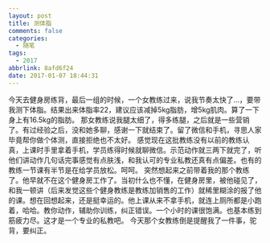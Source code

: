 ```yaml
---
layout: post
title: 测体脂
comments: false
categories:
  - 随笔
tags:
  - 2017
abbrlink: 8afd6f24
date: 2017-01-07 18:44:31
---
```


  今天去健身房练背，最后一组的时候，一个女教练过来，说我节奏太快了...，要带我测下体脂。结果出来体脂率22，建议应该减掉5kg脂肪，增5kg肌肉。算了一下身上有16.5kg的脂肪。
那女教练说我腿太细了，得多练腿，之后就是一些营销了。有过经验之后，没和她多聊，感谢一下就结束了。留了微信和手机，寻思人家毕竟帮你做个体测，直接拒绝也不太好。
  感觉现在这批教练没有以前的教练认真，上课时手里拿着手机，学员练得时候就聊微信。示范动作就三两下就完了，听他们讲动作几句话完事感觉有点肤浅，和我认可的专业私教还真有点偏差。也有的教练一节课有半节是在给学员放松。呵呵。
突然想起来之前带着我的那个教练了。他早就不在这个健身房工作了。当初什么也不懂，在健身房里，被他碰见了，和我一顿讲（后来发觉这些个健身教练是教练加销售的工作）就稀里糊涂的报了他的课。想在回想起来，还是挺幸运的。他上课从来不拿手机，就连上厕所都是小跑着，哈哈。教你动作，辅助你训练，纠正错误。一个小时的课很饱满。也基本练到筋疲力尽。这才是一个专业的私教吧。
  今天那个女教练倒是提醒我了一件事，驼背，要纠正。
